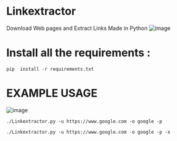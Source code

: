 # Linkextractor
Download Web pages and Extract Links Made in Python
![image](https://user-images.githubusercontent.com/104047532/203328856-f7e45a1c-f75b-40dc-81b6-ff1404bd1044.png)
# Install all the requirements :
```pip  install -r requirements.txt```




# EXAMPLE USAGE
![image](https://user-images.githubusercontent.com/104047532/203329111-4f7e7f21-a15e-42cb-b1ad-2405ae46cbfd.png)

``` ./Linkextractor.py -u https://www.google.com -o google -p ```

```./Linkextractor.py -u https://www.google.com -o google -p -x ```


                                            
                                                                                                            



